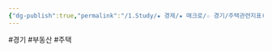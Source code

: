 ```yaml
---
{"dg-publish":true,"permalink":"/1.Study/★ 경제/★ 매크로/☆ 경기/주택관련지표(기존주택판매,주택착공승인)/기존주택판매/","created":"2024-08-23T11:22:53.177+09:00","updated":"2025-06-03T20:07:19.715+09:00"}
---
```


#경기 #부동산 #주택
